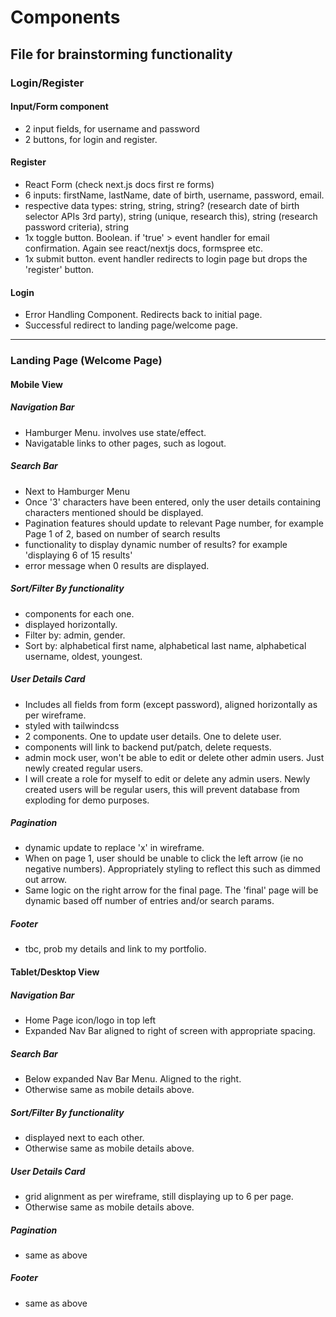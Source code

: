 # Components

## File for brainstorming functionality

### Login/Register

#### Input/Form component
- 2 input fields, for username and password
- 2 buttons, for login and register. 

#### Register
- React Form (check next.js docs first re forms)
- 6 inputs: firstName, lastName, date of birth, username, password, email.
- respective data types: string, string, string? (research date of birth selector APIs 3rd party), string (unique, research this), string (research password criteria), string
- 1x toggle button. Boolean. if 'true' > event handler for email confirmation. Again see react/nextjs docs, formspree etc. 
- 1x submit button. event handler redirects to login page but drops the 'register' button. 

#### Login
- Error Handling Component. Redirects back to initial page. 
- Successful redirect to landing page/welcome page. 

---------

### Landing Page (Welcome Page)

#### Mobile View
##### Navigation Bar
- Hamburger Menu. involves use state/effect. 
- Navigatable links to other pages, such as logout. 
##### Search Bar
- Next to Hamburger Menu
- Once '3' characters have been entered, only the user details containing characters mentioned should be displayed. 
- Pagination features should update to relevant Page number, for example Page 1 of 2, based on number of search results
- functionality to display dynamic number of results? for example 'displaying 6 of 15 results'
- error message when 0 results are displayed. 
##### Sort/Filter By functionality
- components for each one. 
- displayed horizontally.
- Filter by: admin, gender.
- Sort by: alphabetical first name, alphabetical last name, alphabetical username, oldest, youngest. 
##### User Details Card
- Includes all fields from form (except password), aligned horizontally as per wireframe.
- styled with tailwindcss
- 2 components. One to update user details. One to delete user. 
- components will link to backend put/patch, delete requests.
- admin mock user, won't be able to edit or delete other admin users. Just newly created regular users. 
- I will create a role for myself to edit or delete any admin users. Newly created users will be regular users, this will prevent database from exploding for demo purposes. 
##### Pagination
- dynamic update to replace 'x' in wireframe. 
- When on page 1, user should be unable to click the left arrow (ie no negative numbers). Appropriately styling to reflect this such as dimmed out arrow.
- Same logic on the right arrow for the final page. The 'final' page will be dynamic based off number of entries and/or search params. 
##### Footer
- tbc, prob my details and link to my portfolio. 

#### Tablet/Desktop View
##### Navigation Bar
- Home Page icon/logo in top left
- Expanded Nav Bar aligned to right of screen with appropriate spacing. 
##### Search Bar
- Below expanded Nav Bar Menu. Aligned to the right.
- Otherwise same as mobile details above.   
##### Sort/Filter By functionality
- displayed next to each other. 
- Otherwise same as mobile details above.  
##### User Details Card
- grid alignment as per wireframe, still displaying up to 6 per page. 
- Otherwise same as mobile details above.
##### Pagination
- same as above
##### Footer
- same as above 
